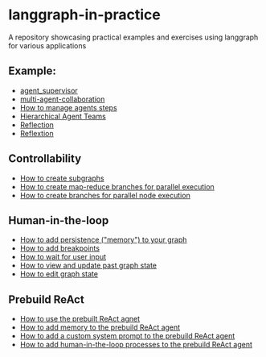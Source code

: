 # langgraph-in-practice
A repository showcasing practical examples and exercises using langgraph for various applications

## Example: 

- [agent_supervisor](agent_supervisor.ipynb)
- [multi-agent-collaboration](multi-agent-collaboration.ipynb)
- [How to manage agents steps](How%20to%20manage%20agent%20steps.ipynb)
- [Hierarchical Agent Teams](Hierarchical%20Agent%20Teams.ipynb)
- [Reflection](reflection.ipynb)
- [Reflextion](reflextion.ipynb)

## Controllability

- [How to create subgraphs](How%20to%20create%20subgraphs.ipynb)
- [How to create map-reduce branches for parallel execution](How%20to%20create%20map-reduce%20branches%20for%20parallel%20execution.ipynb)
- [How to create branches for parallel node execution](How%20to%20create%20branches%20for%20parallel%20node%20execution.ipynb)

## Human-in-the-loop 

- [How to add persistence ("memory") to your graph](How%20to%20add%20persistence%20("memory")%20to%20your%20graph.ipynb)
- [How to add breakpoints](How%20to%20add%20breakpoints.ipynb)
- [How to wait for user input](/How%20to%20wait%20for%20user%20input.ipynb)
- [How to view and update past graph state](How%20to%20view%20and%20update%20past%20graph%20state.ipynb)
- [How to edit graph state](How%20to%20edit%20graph%20state.ipynb)


## Prebuild ReAct 

- [How to use the prebuilt ReAct agnet](How%20to%20use%20the%20prebuilt%20ReAct%20agnet.ipynb)
- [How to add memory to the prebuild ReAct agent](How%20to%20add%20memory%20to%20the%20prebuild%20ReAct%20agent.ipynb)
- [How to add a custom system prompt to the prebuild ReAct agent](How%20to%20add%20a%20custom%20system%20prompt%20to%20the%20prebuild%20ReAct%20agent.ipynb)
- [How to add human-in-the-loop processes to the prebuild ReAct agent](How%20to%20add%20human-in-the-loop%20processes%20to%20the%20prebuild%20ReAct%20agent.ipynb)